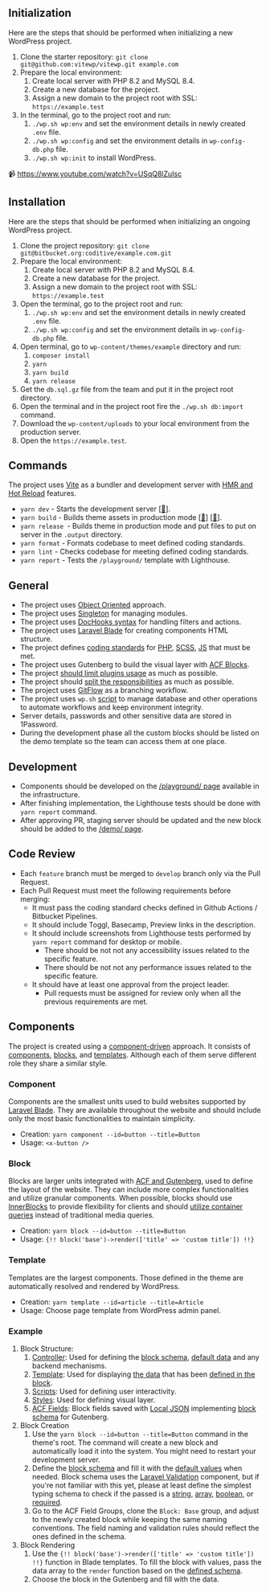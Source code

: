 ## Initialization

Here are the steps that should be performed when initializing a new WordPress project.

1.  Clone the starter repository: `git clone git@github.com:vitewp/vitewp.git example.com`
2.  Prepare the local environment:
    1.  Create local server with PHP 8.2 and MySQL 8.4.
    2.  Create a new database for the project.
    3.  Assign a new domain to the project root with SSL: `https://example.test`
3.  In the terminal, go to the project root and run:
    1.  `./wp.sh wp:env` and set the environment details in newly created `.env` file.
    2.  `./wp.sh wp:config` and set the environment details in `wp-config-db.php` file.
    3.  `./wp.sh wp:init` to install WordPress.

📹 https://www.youtube.com/watch?v=USqQ8lZuIsc

## Installation

Here are the steps that should be performed when initializing an ongoing WordPress project.

1.  Clone the project repository: `git clone git@bitbucket.org:coditive/example.com.git`
2.  Prepare the local environment:
    1.  Create local server with PHP 8.2 and MySQL 8.4.
    2.  Create a new database for the project.
    3.  Assign a new domain to the project root with SSL: `https://example.test`
3.  Open the terminal, go to the project root and run:
    1.  `./wp.sh wp:env` and set the environment details in newly created `.env` file.
    2.  `./wp.sh wp:config` and set the environment details in `wp-config-db.php` file.
4.  Open terminal, go to `wp-content/themes/example` directory and run:
    1.  `composer install`
    2.  `yarn`
    3.  `yarn build`
    4.  `yarn release`
5.  Get the `db.sql.gz` file from the team and put it in the project root directory.
6.  Open the terminal and in the project root fire the `./wp.sh db:import` command.
7.  Download the `wp-content/uploads` to your local environment from the production server.
8.  Open the `https://example.test`.

## Commands

The project uses [Vite](https://pragmate.dev/wordpress/vite/integration/) as a bundler and development server with [HMR and Hot Reload](https://pragmate.dev/wordpress/vite/integration/#_4-bundling-improves-development-experience) features.

*   `yarn dev` - Starts the development server \[[🔗](https://pragmate.dev/wordpress/vite/integration/#_4-bundling-improves-development-experience)\].
*   `yarn build` - Builds theme assets in production mode \[[🔗](https://pragmate.dev/wordpress/vite/integration/#_2-bundling-improves-application-performance)\] \[[🔗](https://pragmate.dev/wordpress/vite/integration/#_3-bundling-improves-old-browsers-support)\].
*   `yarn release `\- Builds theme in production mode and put files to put on server in the `.output` directory.
*   `yarn format` - Formats codebase to meet defined coding standards.
*   `yarn lint` - Checks codebase for meeting defined coding standards.
*   `yarn report` - Tests the `/playground/` template with Lighthouse.

## General

*   The project uses [Object Oriented](https://pragmate.dev/wordpress/architecture/oop-vs-procedural/#object-oriented-approach-in-wordpress) approach.
*   The project uses [Singleton](https://pragmate.dev/wordpress/architecture/singleton/) for managing modules.
*   The project uses [DocHooks syntax](https://pragmate.dev/wordpress/dochooks/#what-are-dochooks) for handling filters and actions.
*   The project uses [Laravel Blade](https://pragmate.dev/wordpress/blade/introduction/) for creating components HTML structure.
*   The project defines [coding standards](https://pragmate.dev/environment/linting/) for [PHP](https://pragmate.dev/php/phpcs/), [SCSS](https://pragmate.dev/css/stylelint/), [JS](https://pragmate.dev/js/eslint/) that must be met.
*   The project uses Gutenberg to build the visual layer with [ACF Blocks](https://www.advancedcustomfields.com/resources/blocks/).
*   The project [should limit plugins usage](https://pragmate.dev/wordpress/do-you-need-plugins/#how-to-decide-about-plugins-usage) as much as possible.
*   The project should [split the responsibilities](https://pragmate.dev/architecture/model-view-controller/) as much as possible.
*   The project uses [GitFlow](https://danielkummer.github.io/git-flow-cheatsheet/) as a branching workflow.
*   The project uses `wp.sh` [script](https://github.com/vitewp/vitewp/blob/master/wp.sh) to manage database and other operations to automate workflows and keep environment integrity.
*   Server details, passwords and other sensitive data are stored in 1Password.
*   During the development phase all the custom blocks should be listed on the demo template so the team can access them at one place.

## Development

*   Components should be developed on the [/playground/ page](https://example.com/playground/) available in the infrastructure.
*   After finishing implementation, the Lighthouse tests should be done with `yarn report` command.
*   After approving PR, staging server should be updated and the new block should be added to the [/demo/ page](https://example.com/demo/).

## Code Review

*   Each `feature` branch must be merged to `develop` branch only via the Pull Request.
*   Each Pull Request must meet the following requirements before merging:
    *   It must pass the coding standard checks defined in Github Actions / Bitbucket Pipelines.
    *   It should include Toggl, Basecamp, Preview links in the description.
    *   It should include screenshots from Lighthouse tests performed by `yarn report` command for desktop or mobile.
        *   There should be not not any accessibility issues related to the specific feature.
        *   There should be not not any performance issues related to the specific feature.
    *   It should have at least one approval from the project leader.
        *   Pull requests must be assigned for review only when all the previous requirements are met.

## Components

The project is created using a [component-driven](https://pragmate.dev/architecture/component-driven-development/#what-are-the-5-rules-of-a-good-component) approach. It consists of [components](https://github.com/vitewp/vitewp/tree/master/wp-content/themes/footmate/resources/components), [blocks](https://github.com/vitewp/vitewp/tree/master/wp-content/themes/footmate/resources/blocks), and [templates](https://github.com/vitewp/vitewp/tree/master/wp-content/themes/footmate/resources/templates). Although each of them serve different role they share a similar style.

### Component

Components are the smallest units used to build websites supported by [Laravel Blade](https://laravel.com/docs/12.x/blade#rendering-components). They are available throughout the website and should include only the most basic functionalities to maintain simplicity.

*   Creation: `yarn component --id=button --title=Button`
*   Usage: `<x-button />`

### Block

Blocks are larger units integrated with [ACF and Gutenberg](https://www.advancedcustomfields.com/resources/blocks/), used to define the layout of the website. They can include more complex functionalities and utilize granular components. When possible, blocks should use [InnerBlocks](https://www.advancedcustomfields.com/resources/acf-blocks-using-innerblocks-and-parent-child-relationships/) to provide flexibility for clients and should [utilize container queries](https://developer.mozilla.org/en-US/docs/Web/CSS/CSS_containment/Container_queries) instead of traditional media queries.

*   Creation: `yarn block --id=button --title=Button`
*   Usage: `{!! block('base')->render(['title' => 'custom title']) !!}`

### Template

Templates are the largest components. Those defined in the theme are automatically resolved and rendered by WordPress.

*   Creation: `yarn template --id=article --title=Article`
*   Usage: Choose page template from WordPress admin panel.

### Example

1.  Block Structure:
    1.  [Controller](https://github.com/vitewp/vitewp/blob/master/wp-content/themes/footmate/app/Blocks/Base.php): Used for defining the [block schema](https://github.com/vitewp/vitewp/blob/master/wp-content/themes/footmate/app/Blocks/Base.php#L13-L17), [default data](https://github.com/vitewp/vitewp/blob/master/wp-content/themes/footmate/app/Blocks/Base.php#L18-L22) and any backend mechanisms.
    2.  [Template](https://github.com/vitewp/vitewp/blob/master/wp-content/themes/footmate/resources/blocks/base/template.blade.php): Used for displaying [the data](https://github.com/vitewp/vitewp/blob/master/wp-content/themes/footmate/resources/blocks/base/template.blade.php#L5) that has been [defined in the block](https://github.com/vitewp/vitewp/blob/master/wp-content/themes/footmate/app/Blocks/Base.php#L13-L17).
    3.  [Scripts](https://github.com/vitewp/vitewp/blob/master/wp-content/themes/footmate/resources/blocks/base/script.js): Used for defining user interactivity.
    4.  [Styles](https://github.com/vitewp/vitewp/blob/master/wp-content/themes/footmate/resources/blocks/base/style.scss): Used for defining visual layer.
    5.  [ACF Fields](https://github.com/vitewp/vitewp/blob/master/wp-content/themes/footmate/resources/fields/group_67a362c847851.json): Block fields saved with [Local JSON](https://www.advancedcustomfields.com/resources/local-json/) implementing [block schema](https://github.com/vitewp/vitewp/blob/master/wp-content/themes/footmate/app/Blocks/Base.php#L13-L17) for Gutenberg.
2.  Block Creation
    1.  Use the `yarn block --id=button --title=Button` command in the theme's root. The command will create a new block and automatically load it into the system. You might need to restart your development server.
    2.  Define the [block schema](https://github.com/vitewp/vitewp/blob/master/wp-content/themes/footmate/app/Blocks/Base.php#L13-L17) and fill it with the [default values](https://github.com/vitewp/vitewp/blob/master/wp-content/themes/footmate/app/Blocks/Base.php#L18-L22) when needed. Block schema uses the [Laravel Validation](https://laravel.com/docs/10.x/validation#available-validation-rules) component, but if you're not familiar with this yet, please at least define the simplest typing schema to check if the passed is a [string](https://laravel.com/docs/10.x/validation#rule-string), [array](https://laravel.com/docs/10.x/validation#rule-array), [boolean](https://laravel.com/docs/10.x/validation#rule-boolean), or [required](https://laravel.com/docs/10.x/validation#rule-required).
    3.  Go to the ACF Field Groups, clone the `Block: Base` group, and adjust to the newly created block while keeping the same naming conventions. The field naming and validation rules should reflect the ones defined in the schema.
3.  Block Rendering
    1.  Use the `{!! block('base')->render(['title' => 'custom title']) !!}` function in Blade templates. To fill the block with values, pass the data array to the `render` function based on the [defined schema](https://github.com/vitewp/vitewp/blob/master/wp-content/themes/footmate/app/Blocks/Base.php#L13-L17).
    2.  Choose the block in the Gutenberg and fill with the data.